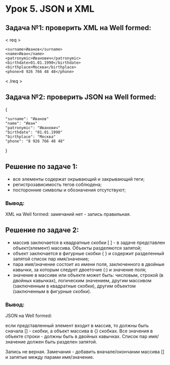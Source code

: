 # Урок 5. JSON и XML

## Задача №1: проверить XML на Well formed:

< req >

    <surname>Иванов</surname>
    <name>Иван</name>
    <patronymic>Иванович</patronymic>
    <birthdate>01.01.1990</birthdate>
    <birthplace>Москва</birthplace>
    <phone>8 926 766 48 48</phone>
< /req >

## Задача №2: проверить JSON на Well formed:

{
    
    "surname": "Иванов"
    "name": "Иван"
    "patronymic": "Иванович"
    "birthdate": "01.01.1990"
    "birthplace": "Москва"
    "phone": "8 926 766 48 48"
}

## Решение по задаче 1:
- все элементы содержат окрывающий и закрывающий теги;
- регистрозависимость тегов соблюдена;
- посторонние символы и обозначения отсутствуют;

### Вывод:
XML на Well formed: замечаний нет - запись правильная.
 
## Решение по задаче 2:
- массив заключается в квадратные скобки [ ] - в задаче представлен объект(элемент) массива. Объекты разделяются запятой;
- объект заключается в фигурные скобки { } и содержит разделенный запятой список пар имя/значение;
- пара имя/значение состоит из имени поля, заключенного в двойные кавычки, за которым следует двоеточие (:) и значение поля;
- значение в массиве или объекте может быть:
числовым, строкой (в двойных кавычках), логическим значением, другим массивом (заключенным в квадратные скобки), другим объектом (заключенным в фигурные скобки).

### Вывод:
JSON на Well formed: 
 
 если представленный элемент входит в массив, то должны быть сначала [] - скобки, а объект массива в {} скобках. Все значения в объекте строки - должны быть в двойных кавычках. Список пар имя/значение должен быть разделен запятой.

 Запись не верная.
 Замечания - добавить вначале/окончании массива [] и запятые между парами имя/значение.  

